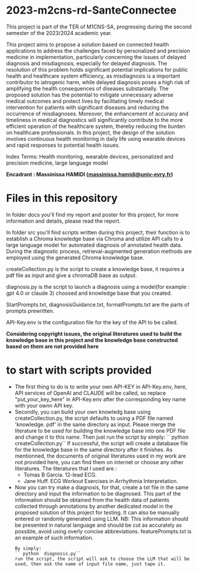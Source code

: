 # 2023-m2cns-rd-SanteConnectee

This project is part of the TER of M1CNS-SA, progressing during the second semester of the 2023/2024 academic year. 

This project aims to propose a solution based on connected health applications to address the challenges faced by personalized and precision medicine in implementation, particularly concerning the issues of delayed diagnosis and misdiagnosis, especially for delayed diagnosis. The resolution of this problem holds significant potential implications for public health and healthcare system efficiency, as misdiagnosis is a important contributor to iatrogenic harm, while delayed diagnosis poses a high risk of amplifying the health consequences of diseases substantially. The proposed solution has the potential to mitigate unnecessary adverse medical outcomes and protect lives by facilitating timely medical intervention for patients with significant diseases and reducing the occurrence of misdiagnoses. Moreover, the enhancement of accuracy and timeliness in medical diagnostics will significantly contribute to the more efficient operation of the healthcare system, thereby reducing the burden on healthcare professionals. In this project, the design of the solution involves continuous health monitoring in daily life using wearable devices and rapid responses to potential health issues.

Index Terms: Health monitoring, wearable devices, personalized and precision medicine, large language model

<b> Encadrant : Massinissa HAMIDI (massinissa.hamidi@univ-evry.fr) </b>

# Files in this repository

In folder docs you'll find my report and poster for this project, for more information and details, please read the report.

In folder src you'll find scripts written during this project, their function is to establish a Chroma knowledge base via Chroma and utilize API calls to a large language model for automated diagnosis of annotated health data. During the diagnostic process, retrieval-augmented generation methods are employed using the generated Chroma knowledge base. 

createCollection.py is the script to create a knowledge base, it requires a pdf file as input and give a chromaDB base as output.

diagnosis.py is the script to launch a diagnosis using a model(for example : gpt 4.0 or claude 3) choosed and knowledge base that you created.

StartPrompts.txt, diagnosisGuidance.txt, formatPrompts.txt are the parts of prompts prewritten.

API-Key.env is the configuration file for the key of the API to be called.

<b> Considering copyright issues, the original literatures used to build the knowledge base in this project and the knowledge base constructed based on them are not provided here </b>

# to start with scripts provided

<ul>
   <li> The first thing to do is to write your own API-KEY in API-Key.env, here, API services of OpenAI and CLAUDE will be called, so replace "put_your_key_here" in API-Key.env after the corresponding key name with your ownn API key.
   <li> Secondly, you can build your own knowledg base using createCollection.py, the script defaults to using a PDF file named 'knowledge. pdf' in the same directory as input. Please merge the literature to be used for building the knowledge base into one PDF file and change it to this name. Then just run the script by simply:
     `` python  createCollection.py``
     If successful, the script will create a database file for the knowledge base in the same directory after it finishes.
     As mentionned, the documents of original literatures used in my work are not provided here, you can find them on internet or choose any other literatures. The literatures that I used are :
   <ul>
     <li> Tomas B Garcia. 12-lead ECG.
     <li> Jane Huff. ECG Workout Exercises in Arrhythmia Interpretation.
  </ul>
  <li> Now you can try make a diagnosis, for that, create a txt file in the same directory and input the information to be diagnosed. This part of the information should be obtained from the health data of patients collected through annotations by another dedicated model in the proposed solution of this project for testing. It can also be manually entered or randomly generated using LLM. NB: This information should be presented in natural language and should be cut as accurately as possible, avoid using overly concise abbreviations. featurePrompts.txt is an example of such information. 

    By simply: 
    `` python  diagnosis.py``
    run the script, the script will ask to choose the LLM that will be used, then ask the name of input file name, just tape it.
</ul>
